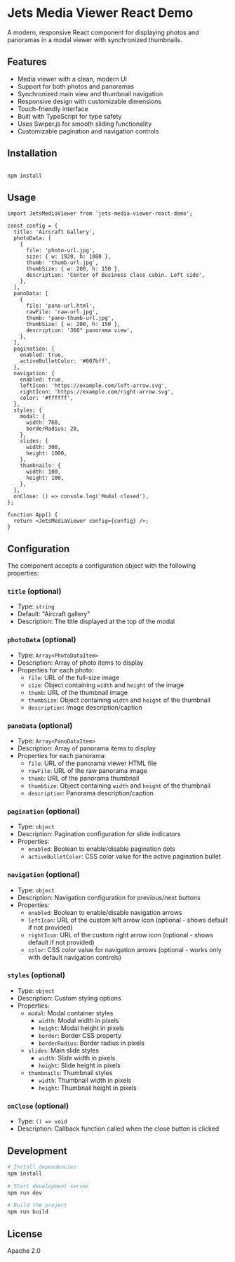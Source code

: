 # Jets Media Viewer React Demo

A modern, responsive React component for displaying photos and panoramas in a modal viewer with synchronized thumbnails.

## Features

- Media viewer with a clean, modern UI
- Support for both photos and panoramas
- Synchronized main view and thumbnail navigation
- Responsive design with customizable dimensions
- Touch-friendly interface
- Built with TypeScript for type safety
- Uses Swiper.js for smooth sliding functionality
- Customizable pagination and navigation controls

## Installation

```bash

npm install

```

## Usage

```tsx
import JetsMediaViewer from 'jets-media-viewer-react-demo';

const config = {
  title: 'Aircraft Gallery',
  photoData: [
    {
      file: 'photo-url.jpg',
      size: { w: 1920, h: 1080 },
      thumb: 'thumb-url.jpg',
      thumbSize: { w: 200, h: 150 },
      description: 'Center of Business class cabin. Left side',
    },
  ],
  panoData: [
    {
      file: 'pano-url.html',
      rawFile: 'raw-url.jpg',
      thumb: 'pano-thumb-url.jpg',
      thumbSize: { w: 200, h: 150 },
      description: '360° panorama view',
    },
  ],
  pagination: {
    enabled: true,
    activeBulletColor: '#007bff',
  },
  navigation: {
    enabled: true,
    leftIcon: 'https://example.com/left-arrow.svg',
    rightIcon: 'https://example.com/right-arrow.svg',
    color: '#ffffff',
  },
  styles: {
    modal: {
      width: 760,
      borderRadius: 20,
    },
    slides: {
      width: 300,
      height: 1000,
    },
    thumbnails: {
      width: 100,
      height: 100,
    },
  },
  onClose: () => console.log('Modal closed'),
};

function App() {
  return <JetsMediaViewer config={config} />;
}
```

## Configuration

The component accepts a configuration object with the following properties:

### `title` (optional)

- Type: `string`
- Default: "Aircraft gallery"
- Description: The title displayed at the top of the modal

### `photoData` (optional)

- Type: `Array<PhotoDataItem>`
- Description: Array of photo items to display
- Properties for each photo:
  - `file`: URL of the full-size image
  - `size`: Object containing `width` and `height` of the image
  - `thumb`: URL of the thumbnail image
  - `thumbSize`: Object containing `width` and `height` of the thumbnail
  - `description`: Image description/caption

### `panoData` (optional)

- Type: `Array<PanoDataItem>`
- Description: Array of panorama items to display
- Properties for each panorama:
  - `file`: URL of the panorama viewer HTML file
  - `rawFile`: URL of the raw panorama image
  - `thumb`: URL of the panorama thumbnail
  - `thumbSize`: Object containing `width` and `height` of the thumbnail
  - `description`: Panorama description/caption

### `pagination` (optional)

- Type: `object`
- Description: Pagination configuration for slide indicators
- Properties:
  - `enabled`: Boolean to enable/disable pagination dots
  - `activeBulletColor`: CSS color value for the active pagination bullet

### `navigation` (optional)

- Type: `object`
- Description: Navigation configuration for previous/next buttons
- Properties:
  - `enabled`: Boolean to enable/disable navigation arrows
  - `leftIcon`: URL of the custom left arrow icon (optional - shows default if not provided)
  - `rightIcon`: URL of the custom right arrow icon (optional - shows default if not provided)
  - `color`: CSS color value for navigation arrows (optional - works only with default navigation controls)

### `styles` (optional)

- Type: `object`
- Description: Custom styling options
- Properties:
  - `modal`: Modal container styles
    - `width`: Modal width in pixels
    - `height`: Modal height in pixels
    - `border`: Border CSS property
    - `borderRadius`: Border radius in pixels
  - `slides`: Main slide styles
    - `width`: Slide width in pixels
    - `height`: Slide height in pixels
  - `thumbnails`: Thumbnail styles
    - `width`: Thumbnail width in pixels
    - `height`: Thumbnail height in pixels

### `onClose` (optional)

- Type: `() => void`
- Description: Callback function called when the close button is clicked

## Development

```bash
# Install dependencies
npm install

# Start development server
npm run dev

# Build the project
npm run build
```

## License

Apache 2.0
